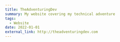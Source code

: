 ```yaml
---
title: TheAdventuringDev
summary: My website covering my technical adventure
tags:
  - Website
date: 2022-01-01
external_link: http://theadventuringdev.com
---
```

